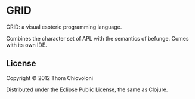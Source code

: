 # GRID

GRID: a visual esoteric programming language.

Combines the character set of APL with the semantics of befunge.
Comes with its own IDE.


## License

Copyright © 2012 Thom Chiovoloni

Distributed under the Eclipse Public License, the same as Clojure.
